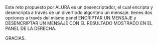 Este reto propuesto por ALURA es un desencriptador, el cual encripta y desencripta a través de un divertiodo algoritmo un mensaje.
tienes dos opciones a través del mismo panel
ENCRIPTAR UN MENSAJE y DESENCRIPTAR UN MENSAJE
CON EL RESULTADO MOSTRADO EN EL PANEL DE LA DERECHA.

GRACIAS.
